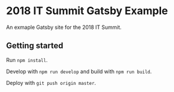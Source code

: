 # 2018 IT Summit Gatsby Example

An exmaple Gatsby site for the 2018 IT Summit.

## Getting started

Run `npm install`.

Develop with `npm run develop` and build with `npm run build`.

Deploy with `git push origin master`.
